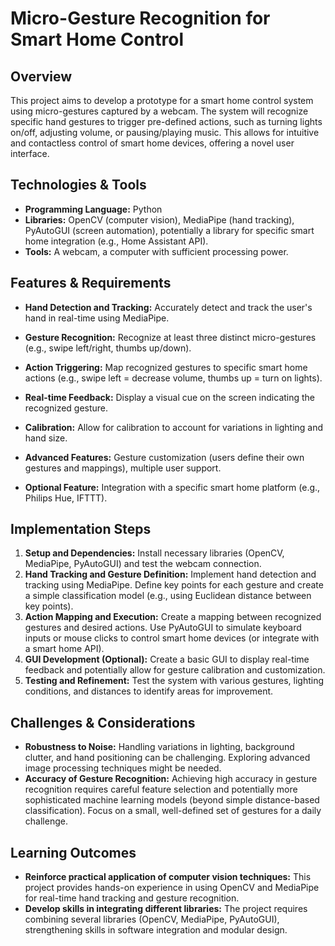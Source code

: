 # Micro-Gesture Recognition for Smart Home Control

## Overview
This project aims to develop a prototype for a smart home control system using micro-gestures captured by a webcam.  The system will recognize specific hand gestures to trigger pre-defined actions, such as turning lights on/off, adjusting volume, or pausing/playing music. This allows for intuitive and contactless control of smart home devices, offering a novel user interface.

## Technologies & Tools
- **Programming Language:** Python
- **Libraries:** OpenCV (computer vision), MediaPipe (hand tracking), PyAutoGUI (screen automation), potentially a library for specific smart home integration (e.g., Home Assistant API).
- **Tools:**  A webcam, a computer with sufficient processing power.


## Features & Requirements
- **Hand Detection and Tracking:**  Accurately detect and track the user's hand in real-time using MediaPipe.
- **Gesture Recognition:**  Recognize at least three distinct micro-gestures (e.g., swipe left/right, thumbs up/down).
- **Action Triggering:**  Map recognized gestures to specific smart home actions (e.g., swipe left = decrease volume, thumbs up = turn on lights).
- **Real-time Feedback:** Display a visual cue on the screen indicating the recognized gesture.
- **Calibration:**  Allow for calibration to account for variations in lighting and hand size.

- **Advanced Features:** Gesture customization (users define their own gestures and mappings), multiple user support.
- **Optional Feature:** Integration with a specific smart home platform (e.g., Philips Hue, IFTTT).


## Implementation Steps
1. **Setup and Dependencies:** Install necessary libraries (OpenCV, MediaPipe, PyAutoGUI) and test the webcam connection.
2. **Hand Tracking and Gesture Definition:** Implement hand detection and tracking using MediaPipe. Define key points for each gesture and create a simple classification model (e.g., using Euclidean distance between key points).
3. **Action Mapping and Execution:**  Create a mapping between recognized gestures and desired actions.  Use PyAutoGUI to simulate keyboard inputs or mouse clicks to control smart home devices (or integrate with a smart home API).
4. **GUI Development (Optional):** Create a basic GUI to display real-time feedback and potentially allow for gesture calibration and customization.
5. **Testing and Refinement:** Test the system with various gestures, lighting conditions, and distances to identify areas for improvement.


## Challenges & Considerations
- **Robustness to Noise:**  Handling variations in lighting, background clutter, and hand positioning can be challenging.  Exploring advanced image processing techniques might be needed.
- **Accuracy of Gesture Recognition:** Achieving high accuracy in gesture recognition requires careful feature selection and potentially more sophisticated machine learning models (beyond simple distance-based classification).  Focus on a small, well-defined set of gestures for a daily challenge.


## Learning Outcomes
- **Reinforce practical application of computer vision techniques:** This project provides hands-on experience in using OpenCV and MediaPipe for real-time hand tracking and gesture recognition.
- **Develop skills in integrating different libraries:**  The project requires combining several libraries (OpenCV, MediaPipe, PyAutoGUI), strengthening skills in software integration and modular design.

